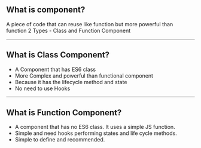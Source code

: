 What is component?
--------------------

A piece of code that can reuse like function
but more powerful than function
2 Types - Class and Function Component

---------------------------------------------------------------------

What is Class Component?
--------------------

* A Component that has ES6 class
* More Complex and powerful than functional component
* Because it has the lifecycle method and state
* No need to use Hooks

---------------------------------------------------------------------

What is Function Component?
--------------------
* A component that has no ES6 class. It uses a simple JS function.
* Simple and need hooks performing states and life cycle methods.
* Simple to define and recommended.

